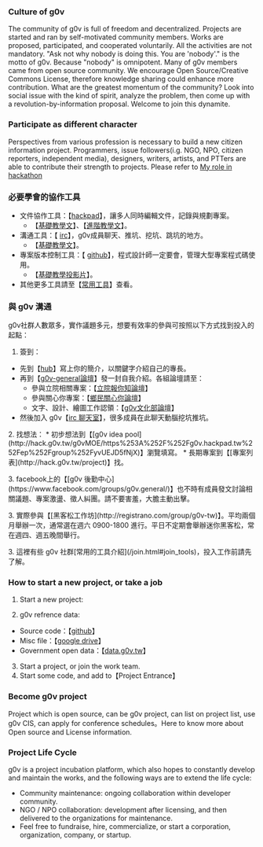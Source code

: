 ### Culture of g0v

The community of g0v is full of freedom and decentralized. Projects are started and ran by self-motivated community members. Works are proposed, participated, and cooperated voluntarily. All the activities are not mandatory.
"Ask not why nobody is doing this. You are 'nobody'." is the motto of g0v. Because "nobody" is omnipotent.
Many of g0v members came from open source community. We encourage Open Source/Creative Commons License, therefore knowledge sharing could enhance more contribution. What are the greatest momentum of the community? Look into social issue with the kind of spirit, analyze the problem, then come up with a revolution-by-information proposal. Welcome to join this dynamite.

### Participate as different character

Perspectives from various profession is necessary to build a new citizen information project. Programmers, issue followers(i.g. NGO, NPO, citizen reporters, independent media), designers, writers, artists, and PTTers are able to contribute their strength to projects. Please refer to [My role in hackathon](http://hack.g0v.tw/g0vMOE/ciS8hEGw7iu)

### 必要學會的協作工具

* 文件協作工具：【[hackpad](https://hackpad.tw/)】，讓多人同時編輯文件，記錄與規劃專案。
  * 【[基礎教學文](http://citizen.wiki.g0v.tw/index.php?title=%E7%AC%AC%E4%B8%80%E6%AC%A1%E4%BD%BF%E7%94%A8hackPad%E5%B0%B1%E4%B8%8A%E6%89%8B)】、【[進階教學文](https://github.com/g0v/dev/wiki/%E5%A6%82%E4%BD%95%E4%BD%BF%E7%94%A8-Hackpad)】。
* 溝通工具：【 [irc](http://hack.g0v.tw/irc)】，g0v成員聊天、推坑、挖坑、跳坑的地方。
  * 【[基礎教學文](https://github.com/g0v/dev/wiki/%E5%A6%82%E4%BD%95%E4%BD%BF%E7%94%A8-IRC)】。
* 專案版本控制工具：【 [github](https://github.com/)】，程式設計師一定要會，管理大型專案程式碼使用。
  * 【[基礎教學投影片](http://www.slideshare.net/littlebtc/git-5528339)】。
* 其他更多工具請至【[常用工具](http://g0v.tw/join.html#join_tools)】查看。


<div class="ui horizontal icon divider">
  <i class="code icon"></i>
</div>

### 與 g0v 溝通

g0v社群人數眾多，實作議題多元，想要有效率的參與可按照以下方式找到投入的起點：

1. 簽到：
  * 先到【[hub](http://hack.g0v.tw/people)】寫上你的簡介，以關鍵字介紹自己的專長。
  * 再到【[g0v-general論壇](http://hack.g0v.tw/g0vMOE/https%253A%252F%252Fgroups.google.com%252Fforum%252Fembed%252F%253Fplace%253Dforum%252Fg0v-general)】發一封自我介紹。各組論壇請至：
    * 參與立院相關專案：【[立院報你知論壇](http://hack.g0v.tw/g0vMOE/https%253A%252F%252Fgroups.google.com%252Fforum%252Fembed%252F%253Fplace%253Dforum%252Fg0v-ly)】
    * 參與關心你專案：【[鄉民關心你論壇](http://hack.g0v.tw/g0vMOE/https%253A%252F%252Fgroups.google.com%252Fforum%252Fembed%252F%253Fplace%253Dforum%252Fkuansim)】
    * 文字、設計、繪圖工作認領：【[g0v文化部論壇](http://hack.g0v.tw/g0vMOE/https%253A%252F%252Fgroups.google.com%252Fforum%252Fembed%252F%253Fplace%253Dforum%252Fg0v-moc)】
  * 然後加入 g0v【[irc 聊天室](http://hack.g0v.tw/irc)】，很多成員在此聊天動腦挖坑推坑。
<p></p>
2. 找想法：
	* 初步想法到【[g0v idea pool](http://hack.g0v.tw/g0vMOE/https%253A%252F%252Fg0v.hackpad.tw%252Fep%252Fgroup%252FyvUEJD5fNjX)】瀏覽填寫。
	* 長期專案到【[專案列表](http://hack.g0v.tw/project)】找。
<p></p>
3. facebook上的【[g0v 後勤中心](https://www.facebook.com/groups/g0v.general/)】也不時有成員發文討論相關議題、專案激盪、徵人糾團。請不要害羞，大膽主動出擊。
<p></p>
3. 實際參與【[黑客松工作坊](http://registrano.com/group/g0v-tw)】。平均兩個月舉辦一次，通常選在週六 0900-1800 進行。平日不定期會舉辦迷你黑客松，常在週四、週五晚間舉行。
<p></p>
3. 這裡有些 g0v 社群[常用的工具介紹](/join.html#join_tools)，投入工作前請先了解。

<div class="ui horizontal icon divider">
  <i class="code icon"></i>
</div>

### How to start a new project, or take a job

1. Start a new project:

2. g0v refrence data:
  * Source code：【[github](https://github.com/g0v/)】
  * Misc file：【[google drive](https://docs.google.com/folder/d/0B0NsS2a-Qx8ZN19uV1p6YWd6TXc/edit)】
  * Government open data：【[data.g0v.tw](http://hack.g0v.tw/g0vMOE/http%253A%252F%252Fdata.g0v.tw%252F)】
3. Start a project, or join the work team.
4. Start some code, and add to【Project Entrance】

<div class="ui horizontal icon divider">
  <i class="code icon"></i>
</div>

### Become g0v project

Project which is open source, can be g0v project, can list on project list, use g0v CIS, can apply for conference schedules。Here to know more about Open source and License information.

<div class="ui horizontal icon divider">
  <i class="code icon"></i>
</div>

### Project Life Cycle

g0v is a project incubation platform, which also hopes to constantly develop and maintain the works, and the following ways are to extend the life cycle:
* Community maintenance: ongoing collaboration within developer community.
* NGO / NPO collaboration: development after licensing, and then delivered to the organizations for maintenance.
* Feel free to fundraise, hire, commercialize, or start a corporation, organization, company, or startup.
<div class="ui horizontal icon divider">
  <i class="code icon"></i>
</div>





